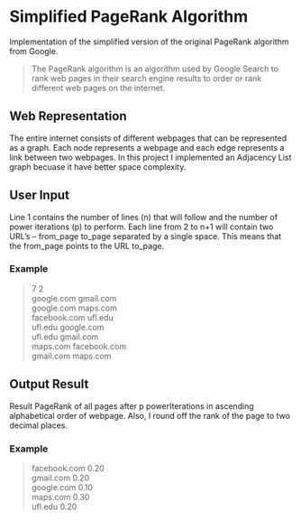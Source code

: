 # Simplified PageRank Algorithm
Implementation of the simplified version of the original PageRank algorithm from Google. 
> The PageRank algorithm is an algorithm used by Google Search to rank web pages in their search engine results to order or rank different web pages on the internet.

## Web Representation
The entire internet consists of different webpages that can be represented as a graph. Each node represents a webpage and each edge represents a link between two webpages. In this project I implemented an Adjacency List graph becuase it have better space complexity.

## User Input
Line 1 contains the number of lines (n) that will follow and the number of power iterations (p) to perform. Each line from 2 to n+1 will contain two URL’s – from_page to_page separated by a single space. This means that the from_page points to the URL to_page.

### Example
> 7 2 \
> google.com gmail.com \
> google.com maps.com \
> facebook.com ufl.edu \
> ufl.edu google.com \
> ufl.edu gmail.com \
> maps.com facebook.com \
> gmail.com maps.com

## Output Result
Result PageRank of all pages after p powerIterations in ascending alphabetical order of webpage. Also, I round off the rank of the page to two decimal places.

### Example
> facebook.com 0.20 \
> gmail.com 0.20 \
> google.com 0.10 \
> maps.com 0.30 \
> ufl.edu 0.20
